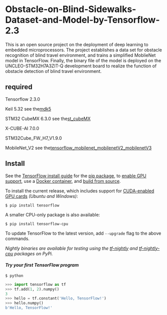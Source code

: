 # Obstacle-on-Blind-Sidewalks-Dataset-and-Model-by-Tensorflow-2.3
This is an open source project on the deployment of deep learning to embedded microprocessors. The project establishes a data set for obstacle recognition of blind travel environment, and trains a simplified MoblieNet model in TensorFlow. Finally, the binary file of the model is deployed on the UNCLEO-STM32H7A3ZIT-Q development board to realize the function of obstacle detection of blind travel environment.

## required
Tensorflow 2.3.0  

Keil 5.32  see the[mdk5](https://www2.keil.com/mdk5)

STM32 CubeMX 6.3.0 see the[st_cubeMX](https://www.st.com/zh/development-tools/stm32cubemx.html)

X-CUBE-AI 7.0.0 

STM32Cube_FW_H7_V1.9.0

MobileNet_V2 see the[tensorflow_mobilenet_mobilenetV2_mobilenetV3](https://github.com/tensorflow/models/tree/master/research/slim/nets/mobilenet)

## Install

See the [TensorFlow install guide](https://www.tensorflow.org/install) for the
[pip package](https://www.tensorflow.org/install/pip), to
[enable GPU support](https://www.tensorflow.org/install/gpu), use a
[Docker container](https://www.tensorflow.org/install/docker), and
[build from source](https://www.tensorflow.org/install/source).

To install the current release, which includes support for
[CUDA-enabled GPU cards](https://www.tensorflow.org/install/gpu) *(Ubuntu and
Windows)*:

```
$ pip install tensorflow
```

A smaller CPU-only package is also available:

```
$ pip install tensorflow-cpu
```

To update TensorFlow to the latest version, add `--upgrade` flag to the above
commands.

*Nightly binaries are available for testing using the
[tf-nightly](https://pypi.python.org/pypi/tf-nightly) and
[tf-nightly-cpu](https://pypi.python.org/pypi/tf-nightly-cpu) packages on PyPi.*

#### *Try your first TensorFlow program*

```shell
$ python
```

```python
>>> import tensorflow as tf
>>> tf.add(1, 2).numpy()
3
>>> hello = tf.constant('Hello, TensorFlow!')
>>> hello.numpy()
b'Hello, TensorFlow!'
```
